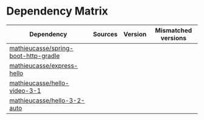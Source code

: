 # Dependency Matrix

Dependency | Sources | Version | Mismatched versions
---------- | ------- | ------- | -------------------
[mathieucasse/spring-boot-http-gradle](https://github.com/mathieucasse/spring-boot-http-gradle.git) |  | []() | 
[mathieucasse/express-hello](https://github.com/mathieucasse/express-hello.git) |  | []() | 
[mathieucasse/hello-video-3-1](https://github.com/mathieucasse/hello-video-3-1.git) |  | []() | 
[mathieucasse/hello-3-2-auto](https://github.com/mathieucasse/hello-3-2-auto.git) |  | []() | 
